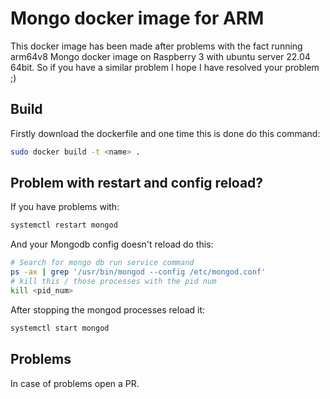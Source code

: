 # Mongo docker image for ARM

This docker image has been made after problems with the fact running arm64v8 Mongo docker image on Raspberry 3 with ubuntu server 22.04 64bit. So if you have a similar problem I hope I have resolved your problem ;)

## Build

Firstly download the dockerfile and one time this is done do this command:

```sh
sudo docker build -t <name> .
```

## Problem with restart and config reload?

If you have problems with:

```sh
systemctl restart mongod
```

And your Mongodb config doesn't reload do this:

```sh
# Search for mongo db run service command 
ps -ax | grep '/usr/bin/mongod --config /etc/mongod.conf'
# kill this / those processes with the pid num
kill <pid_num>
```

After stopping the mongod processes reload it:

```sh
systemctl start mongod
```

## Problems

In case of problems open a PR.
